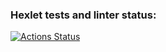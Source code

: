 ### Hexlet tests and linter status:
[![Actions Status](https://github.com/ushachev/rails-project-63/workflows/hexlet-check/badge.svg)](https://github.com/ushachev/rails-project-63/actions)